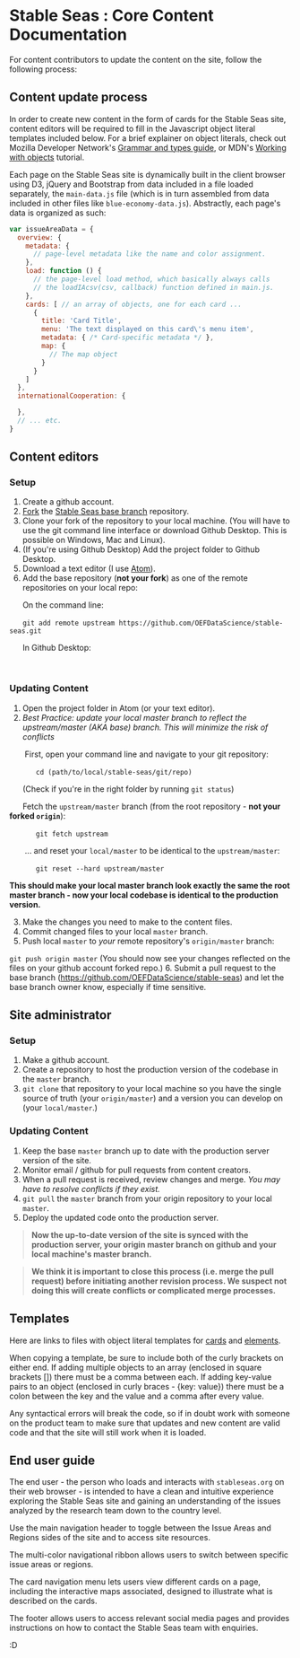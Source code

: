 # Stable Seas : Core Content Documentation

For content contributors to update the content on the site, follow the following process:

## Content update process

In order to create new content in the form of cards for the Stable Seas site, content editors will be required to fill in the Javascript object literal templates included below. For a brief explainer on object literals, check out Mozilla Developer Network's [Grammar and types guide](https://developer.mozilla.org/en-US/docs/Web/JavaScript/Guide/Grammar_and_types#Object_literals), or MDN's [Working with objects](https://developer.mozilla.org/en-US/docs/Web/JavaScript/Guide/Working_with_Objects) tutorial.

Each page on the Stable Seas site is dynamically built in the client browser using D3, jQuery and Bootstrap from data included in a file loaded separately, the `main-data.js` file (which is in turn assembled from data included in other files like `blue-economy-data.js`). Abstractly, each page's data is organized as such:

```javascript
var issueAreaData = {
  overview: {
    metadata: {
      // page-level metadata like the name and color assignment.
    },
    load: function () {
      // the page-level load method, which basically always calls
      // the loadIAcsv(csv, callback) function defined in main.js.
    },
    cards: [ // an array of objects, one for each card ...
      {
        title: 'Card Title',
        menu: 'The text displayed on this card\'s menu item',
        metadata: { /* Card-specific metadata */ },
        map: {
          // The map object
        }
      }
    ]
  },
  internationalCooperation: {

  },
  // ... etc.
}
```

## Content editors

### Setup

1. Create a github account.
2. [Fork](https://help.github.com/articles/fork-a-repo/) the [Stable Seas base branch](https://github.com/OEFDataScience/stable-seas) repository.
3. Clone your fork of the repository to your local machine. (You will have to use the git command line interface or download Github Desktop. This is possible on Windows, Mac and Linux).
4. (If you're using Github Desktop) Add the project folder to Github Desktop.
5. Download a text editor (I use [Atom](https://atom.io/)).
6. Add the base repository (**not your fork**) as one of the remote repositories on your local repo:<br />

&nbsp;&nbsp;&nbsp;&nbsp;&nbsp;&nbsp;On the command line:

&nbsp;&nbsp;&nbsp;&nbsp;&nbsp;&nbsp;`git add remote upstream https://github.com/OEFDataScience/stable-seas.git`

&nbsp;&nbsp;&nbsp;&nbsp;&nbsp;&nbsp;In Github Desktop:

&nbsp;&nbsp;&nbsp;&nbsp;&nbsp;&nbsp;

### Updating Content

1. Open the project folder in Atom (or your text editor).
2. *Best Practice: update your local master branch to reflect the upstream/master (AKA base) branch. This will minimize the risk of conflicts*

&nbsp;&nbsp;&nbsp;&nbsp;&nbsp;&nbsp; First, open your command line and navigate to your git repository:

&nbsp;&nbsp;&nbsp;&nbsp;&nbsp;&nbsp;&nbsp;&nbsp;&nbsp;&nbsp;&nbsp;&nbsp;`cd (path/to/local/stable-seas/git/repo)`

&nbsp;&nbsp;&nbsp;&nbsp;&nbsp;&nbsp;(Check if you're in the right folder by running `git status`)

&nbsp;&nbsp;&nbsp;&nbsp;&nbsp;&nbsp;Fetch the `upstream/master` branch (from the root repository - **not your forked `origin`**):

&nbsp;&nbsp;&nbsp;&nbsp;&nbsp;&nbsp;&nbsp;&nbsp;&nbsp;&nbsp;&nbsp;&nbsp;`git fetch upstream`

&nbsp;&nbsp;&nbsp;&nbsp;&nbsp;&nbsp; ... and reset your `local/master` to be identical to the `upstream/master`:

&nbsp;&nbsp;&nbsp;&nbsp;&nbsp;&nbsp;&nbsp;&nbsp;&nbsp;&nbsp;&nbsp;&nbsp;`git reset --hard upstream/master`

**This should make your local master branch look exactly the same the root master branch - now your local codebase is identical to the production version.**

3. Make the changes you need to make to the content files.
4. Commit changed files to your local `master` branch.
5. Push local `master` to *your* remote repository's `origin/master` branch:

`git push origin master`
(You should now see your changes reflected on the files on your github account forked repo.)
6. Submit a pull request to the base branch (https://github.com/OEFDataScience/stable-seas) and let the base branch owner know, especially if time sensitive.

## Site administrator

### Setup
1. Make a github account.
2. Create a repository to host the production version of the codebase in the `master` branch.
3. `git clone` that repository to your local machine so you have the single source of truth (your `origin/master`) and a version you can develop on (your `local/master`.)

### Updating Content
1. Keep the base `master` branch up to date with the production server version of the site.
2. Monitor email / github for pull requests from content creators.
3. When a pull request is received, review changes and merge. *You may have to resolve conflicts if they exist.*
4. `git pull` the `master` branch from your origin repository to your local `master`.
5. Deploy the updated code onto the production server.

> **Now the up-to-date version of the site is synced with the production server, your origin master branch on github and your local machine's master branch.**

> **We think it is important to close this process (i.e. merge the pull request) before initiating another revision process. We suspect not doing this will create conflicts or complicated merge processes.**

## Templates

Here are links to files with object literal templates for [cards](./card-template.js) and [elements](./els-templates.js).

When copying a template, be sure to include both of the curly brackets on either end. If adding multiple objects to an array (enclosed in square brackets []) there must be a comma between each. If adding key-value pairs to an object (enclosed in curly braces - {key: value}) there must be a colon between the key and the value and a comma after every value.

Any syntactical errors will break the code, so if in doubt work with someone on the product team to make sure that updates and new content are valid code and that the site will still work when it is loaded.

## End user guide

The end user - the person who loads and interacts with `stableseas.org` on their web browser - is intended to have a clean and intuitive experience exploring the Stable Seas site and gaining an understanding of the issues analyzed by the research team down to the country level.

Use the main navigation header to toggle between the Issue Areas and Regions sides of the site and to access site resources.

The multi-color navigational ribbon allows users to switch between specific issue areas or regions.

The card navigation menu lets users view different cards on a page, including the interactive maps associated, designed to illustrate what is described on the cards.

The footer allows users to access relevant social media pages and provides instructions on how to contact the Stable Seas team with enquiries.

:D
